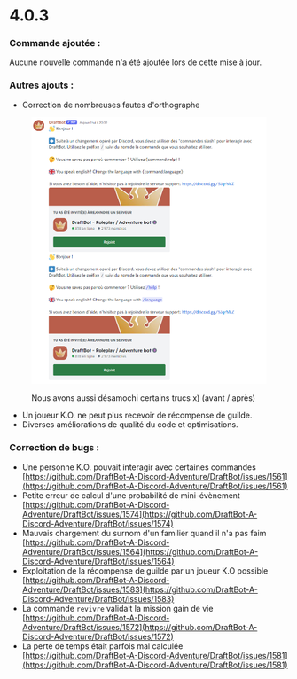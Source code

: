 # 4.0.3



### Commande ajoutée :

Aucune nouvelle commande n'a été ajoutée lors de cette mise à jour.

### Autres ajouts :

* Correction de nombreuses  fautes d'orthographe

<figure><img src="../.gitbook/assets/image.png" alt=""><figcaption><p>Nous avons aussi désamochi certains trucs x) (avant / après)</p></figcaption></figure>

* Un joueur K.O. ne peut plus recevoir de récompense de guilde.
* Diverses améliorations de qualité du code et optimisations.

### Correction de bugs :

* Une personne K.O. pouvait interagir avec certaines commandes [https://github.com/DraftBot-A-Discord-Adventure/DraftBot/issues/1561](https://github.com/DraftBot-A-Discord-Adventure/DraftBot/issues/1561)
* Petite erreur de calcul d'une probabilité de mini-évènement [https://github.com/DraftBot-A-Discord-Adventure/DraftBot/issues/1574](https://github.com/DraftBot-A-Discord-Adventure/DraftBot/issues/1574)
* Mauvais chargement du surnom d'un familier quand il n'a pas faim [https://github.com/DraftBot-A-Discord-Adventure/DraftBot/issues/1564](https://github.com/DraftBot-A-Discord-Adventure/DraftBot/issues/1564)
* Exploitation de la récompense de guilde par un joueur K.O possible [https://github.com/DraftBot-A-Discord-Adventure/DraftBot/issues/1583](https://github.com/DraftBot-A-Discord-Adventure/DraftBot/issues/1583)
* La commande `revivre` validait la mission gain de vie [https://github.com/DraftBot-A-Discord-Adventure/DraftBot/issues/1572](https://github.com/DraftBot-A-Discord-Adventure/DraftBot/issues/1572)
* La perte de temps était parfois mal calculée [https://github.com/DraftBot-A-Discord-Adventure/DraftBot/issues/1581](https://github.com/DraftBot-A-Discord-Adventure/DraftBot/issues/1581)
